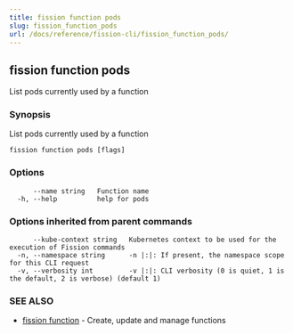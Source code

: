 ```yaml
---
title: fission function pods
slug: fission_function_pods
url: /docs/reference/fission-cli/fission_function_pods/
---
```

## fission function pods

List pods currently used by a function

### Synopsis

List pods currently used by a function

```
fission function pods [flags]
```

### Options

```
      --name string   Function name
  -h, --help          help for pods
```

### Options inherited from parent commands

```
      --kube-context string   Kubernetes context to be used for the execution of Fission commands
  -n, --namespace string      -n |:|: If present, the namespace scope for this CLI request
  -v, --verbosity int         -v |:|: CLI verbosity (0 is quiet, 1 is the default, 2 is verbose) (default 1)
```

### SEE ALSO

* [fission function](/docs/reference/fission-cli/fission_function/)	 - Create, update and manage functions

